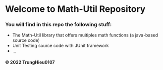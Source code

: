 # Welcome to Math-Util Repository
### You will find in this repo the following stuff:
* The Math-Util library that offers muitiples math functions (a java-based source code)
* Unit Testing source code with JUnit framework
* ...
#### © 2022 TrungHieu0107